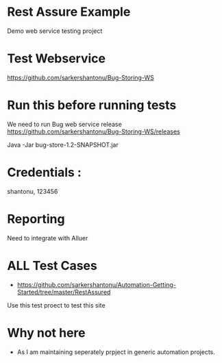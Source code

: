 # Rest Assure Example 
Demo web service testing project

# Test Webservice 
https://github.com/sarkershantonu/Bug-Storing-WS

# Run this before running tests
We need to run Bug web service release 
https://github.com/sarkershantonu/Bug-Storing-WS/releases

Java -Jar bug-store-1.2-SNAPSHOT.jar 

# Credentials : 
shantonu, 123456

# Reporting 
Need to integrate with Alluer 


# ALL Test Cases
- https://github.com/sarkershantonu/Automation-Getting-Started/tree/master/RestAssured

Use this test proect to test this site

# Why not here
- As I am maintaining seperately prpject in generic automation projects. 

